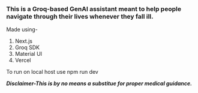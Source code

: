 <h3>This is a Groq-based GenAI assistant meant to help people navigate through their lives whenever they fall ill. </h3>
Made using-
<ol>
<li> Next.js </li>
<li> Groq SDK </li>
<li> Material UI </li>
<li> Vercel </li>
</ol>

To run on local host use npm run dev <br>





<b> <i>  Disclaimer-This is by no means a substitue for proper medical guidance. </i> </b>